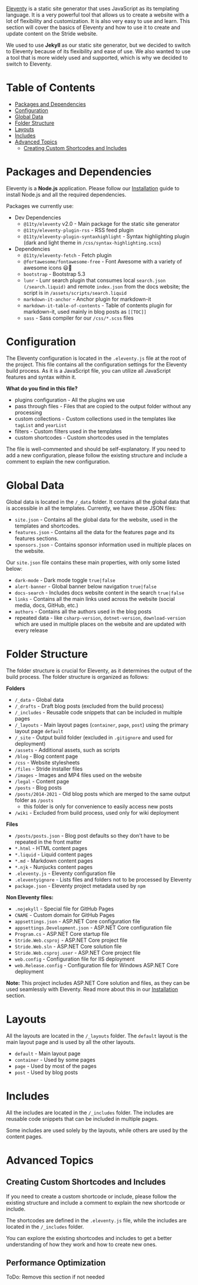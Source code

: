 [Eleventy](https://www.11ty.dev/) is a static site generator that uses JavaScript as its templating language. It is a very powerful tool that allows us to create a website with a lot of flexibility and customization. It is also very easy to use and learn. This section will cover the basics of Eleventy and how to use it to create and update content on the Stride website.

We used to use **Jekyll** as our static site generator, but we decided to switch to Eleventy because of its flexibility and ease of use. We also wanted to use a tool that is more widely used and supported, which is why we decided to switch to Eleventy.

# Table of Contents

- [Packages and Dependencies](#packages-and-dependencies)
- [Configuration](#configuration)
- [Global Data](#global-data)
- [Folder Structure](#folder-structure)
- [Layouts](#layouts)
- [Includes](#includes)
- [Advanced Topics](#advanced-topics)
  - [Creating Custom Shortcodes and Includes](#creating-custom-shortcodes-and-includes)
  
# Packages and Dependencies

Eleventy is a **Node.js** application. Please follow our [Installation](Installation) guide to install Node.js and all the required dependencies.

Packages we currently use:

- Dev Dependencies
  - `@11ty/eleventy` v2.0 - Main package for the static site generator
  - `@11ty/eleventy-plugin-rss` - RSS feed plugin
  - `@11ty/eleventy-plugin-syntaxhighlight` - Syntax highlighting plugin (dark and light theme in `/css/syntax-highlighting.scss`)
- Dependencies
  - `@11ty/eleventy-fetch` - Fetch plugin
  - `@fortawesome/fontawesome-free` - Font Awesome with a variety of awesome icons 😃🤩
  - `bootstrap` - Bootstrap 5.3
  - `lunr` - Lunr search plugin that consumes local `search.json (/search.liquid)` and remote `index.json` from the docs website; the script is in `/assets/scripts/search.liquid`
  - `markdown-it-anchor` - Anchor plugin for markdown-it
  - `markdown-it-table-of-contents` - Table of contents plugin for markdown-it, used mainly in blog posts as `[[TOC]]`
  - `sass` - Sass compiler for our `/css/*.scss` files

# Configuration

The Eleventy configuration is located in the `.eleventy.js` file at the root of the project. This file contains all the configuration settings for the Eleventy build process. As it is a JavaScript file, you can utilize all JavaScript features and syntax within it.

**What do you find in this file?**

- plugins configuration - All the plugins we use
- pass through files - Files that are copied to the output folder without any processing
- custom collections - Custom collections used in the templates like `tagList` and `yearList`
- filters - Custom filters used in the templates
- custom shortcodes - Custom shortcodes used in the templates

The file is well-commented and should be self-explanatory. If you need to add a new configuration, please follow the existing structure and include a comment to explain the new configuration.

# Global Data

Global data is located in the `/_data` folder. It contains all the global data that is accessible in all the templates. Currently, we have these JSON files:

- `site.json` - Contains all the global data for the website, used in the templates and shortcodes.
- `features.json` - Contains all the data for the features page and its features sections.
- `sponsors.json` - Contains sponsor information used in multiple places on the website.

Our `site.json` file contains these main properties, with only some listed below:

- `dark-mode` - Dark mode toggle `true|false`
- `alert-banner` - Global banner below navigation `true|false`
- `docs-search` - Includes docs website content in the search `true|false`
- `links` - Contains all the main links used across the website (social media, docs, GitHub, etc.)
- `authors` - Contains all the authors used in the blog posts
- repeated data - like `csharp-version`, `dotnet-version`, `download-version` which are used in multiple places on the website and are updated with every release

# Folder Structure

The folder structure is crucial for Eleventy, as it determines the output of the build process. The folder structure is organized as follows:

**Folders**

- `/_data` - Global data
- `/_drafts` - Draft blog posts (excluded from the build process)
- `/_includes` - Reusable code snippets that can be included in multiple pages
- `/_layouts` -  Main layout pages (`container`, `page`, `post`) using the primary layout page `default`
- `/_site` - Output build folder (excluded in `.gitignore` and used for deployment) 
- `/assets` - Additional assets, such as scripts
- `/blog` - Blog content page
- `/css` - Website stylesheets
- `/files` - Stride installer files
- `/images` - Images and MP4 files used on the website
- `/legal` - Content page
- `/posts` - Blog posts
- `/posts/2014-2021` - Old blog posts which are merged to the same output folder as `/posts`
  - this folder is only for convenience to easily access new posts
- `/wiki` - Excluded from build process, used only for wiki deployment

**Files**

- `/posts/posts.json` - Blog post defaults so they don't have to be repeated in the front matter
- `*.html` - HTML content pages
- `*.liquid` - Liquid content pages
- `*.md` - Markdown content pages
- `*.njk` - Nunjucks content pages
- `.eleventy.js` - Eleventy configuration file
- `.eleventyignore` - Lists files and folders not to be processed by Eleventy
- `package.json` - Eleventy project metadata used by `npm`

**Non Eleventy files:**

- `.nojekyll` - Special file for GitHub Pages
- `CNAME` - Custom domain for GitHub Pages
- `appsettings.json` - ASP.NET Core configuration file
- `appsettings.Development.json` - ASP.NET Core configuration file
- `Program.cs` - ASP.NET Core startup file
- `Stride.Web.csproj` - ASP.NET Core project file
- `Stride.Web.sln` - ASP.NET Core solution file
- `Stride.Web.csproj.user` - ASP.NET Core project file
- `web.config` - Configuration file for IIS deployment
- `web.Release.config` - Configuration file for Windows ASP.NET Core deployment


**Note:** This project includes ASP.NET Core solution and files, as they can be used seamlessly with Eleventy. Read more about this in our [Installation](Installation#asp-net-core) section.


# Layouts

All the layouts are located in the `/_layouts` folder. The `default` layout is the main layout page and is used by all the other layouts. 

- `default` - Main layout page
- `container` - Used by some pages
- `page` - Used by most of the pages
- `post` - Used by blog posts

# Includes

All the includes are located in the `/_includes` folder. The includes are reusable code snippets that can be included in multiple pages.

Some includes are used solely by the layouts, while others are used by the content pages.

# Advanced Topics

## Creating Custom Shortcodes and Includes

If you need to create a custom shortcode or include, please follow the existing structure and include a comment to explain the new shortcode or include.

The shortcodes are defined in the `.eleventy.js` file, while the includes are located in the `/_includes` folder.

You can explore the existing shortcodes and includes to get a better understanding of how they work and how to create new ones.

## Performance Optimization

ToDo: Remove this section if not needed